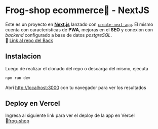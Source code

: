 # Frog-shop ecommerce🐸 - NextJS

Este es un proyecto en **[Next.js](https://nextjs.org/)** lanzado con [`create-next-app`](https://github.com/vercel/next.js/tree/canary/packages/create-next-app).
El mismo cuenta con caracteristicas de **PWA**, mejoras en el **SEO** y conexion con _backend_ configurado a base de datos _postgreSQL_. <br>
🔗 [Link al repo del Back](https://github.com/adroverseba/ecommerce-backend-postgreSQL)

## Instalacion

Luego de realizar el clonado del repo o descarga del mismo, ejecuta

```bash
npm run dev
```

Abri [http://localhost:3000](http://localhost:3000) con tu navegador para ver los resultados

## Deploy en Vercel

Ingresa al siguiente link para ver el deploy de la app en Vercel<br>
🔗[frog-shop](https://frogshop-ecommerce.vercel.app/)
